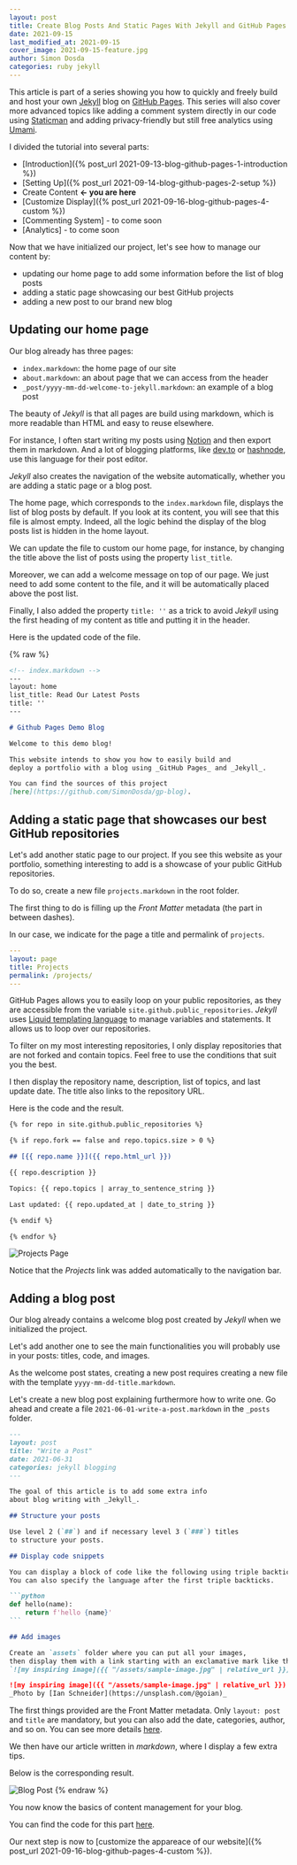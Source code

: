 ```yaml
---
layout: post
title: Create Blog Posts And Static Pages With Jekyll and GitHub Pages
date: 2021-09-15
last_modified_at: 2021-09-15
cover_image: 2021-09-15-feature.jpg
author: Simon Dosda
categories: ruby jekyll
---
```


This article is part of a series showing you how to quickly and freely build and host your own [Jekyll](https://jekyllrb.com/) blog on [GitHub Pages](https://pages.github.com/). This series will also cover more advanced topics like adding a comment system directly in our code using [Staticman](https://staticman.net/) and adding privacy-friendly but still free analytics using [Umami](https://umami.is/).

I divided the tutorial into several parts:

- [Introduction]({% post_url 2021-09-13-blog-github-pages-1-introduction %})
- [Setting Up]({% post_url 2021-09-14-blog-github-pages-2-setup %})
- Create Content **<- you are here**
- [Customize Display]({% post_url 2021-09-16-blog-github-pages-4-custom %})
- [Commenting System] - to come soon
- [Analytics] - to come soon

Now that we have initialized our project, let's see how to manage our content by:

- updating our home page to add some information before the list of blog posts
- adding a static page showcasing our best GitHub projects
- adding a new post to our brand new blog

## Updating our home page

Our blog already has three pages:

- `index.markdown`: the home page of our site
- `about.markdown`: an about page that we can access from the header
- `_post/yyyy-mm-dd-welcome-to-jekyll.markdown`: an example of a blog post

The beauty of _Jekyll_ is that all pages are build using markdown, which is more readable than HTML and easy to reuse elsewhere.

For instance, I often start writing my posts using [Notion](https://www.notion.so) and then export them in markdown. And a lot of blogging platforms, like [dev.to](https://dev.to) or [hashnode](https://hashnode.com/), use this language for their post editor.

_Jekyll_ also creates the navigation of the website automatically, whether you are adding a static page or a blog post.

The home page, which corresponds to the `index.markdown` file, displays the list of blog posts by default. If you look at its content, you will see that this file is almost empty. Indeed, all the logic behind the display of the blog posts list is hidden in the home layout.

We can update the file to custom our home page, for instance, by changing the title above the list of posts using the property `list_title`.

Moreover, we can add a welcome message on top of our page. We just need to add some content to the file, and it will be automatically placed above the post list.

Finally, I also added the property `title: ''` as a trick to avoid _Jekyll_ using the first heading of my content as title and putting it in the header.

Here is the updated code of the file.

{% raw %}

```markdown
<!-- index.markdown -->
---
layout: home
list_title: Read Our Latest Posts
title: ''
---

# Github Pages Demo Blog

Welcome to this demo blog!

This website intends to show you how to easily build and
deploy a portfolio with a blog using _GitHub Pages_ and _Jekyll_.

You can find the sources of this project
[here](https://github.com/SimonDosda/gp-blog).
```

## Adding a static page that showcases our best GitHub repositories

Let's add another static page to our project. If you see this website as your portfolio, something interesting to add is a showcase of your public GitHub repositories.

To do so, create a new file `projects.markdown` in the root folder.

The first thing to do is filling up the _Front Matter_ metadata (the part in between dashes).

In our case, we indicate for the page a title and permalink of `projects`.

```yaml
---
layout: page
title: Projects
permalink: /projects/
---
```

GitHub Pages allows you to easily loop on your public repositories, as they are accessible from the variable `site.github.public_repositories`. _Jekyll_ uses [Liquid templating language](https://jekyllrb.com/docs/liquid/) to manage variables and statements. It allows us to loop over our repositories.

To filter on my most interesting repositories, I only display repositories that are not forked and contain topics. Feel free to use the conditions that suit you the best.

I then display the repository name, description, list of topics, and last update date. The title also links to the repository URL.

Here is the code and the result.

```markdown
{% for repo in site.github.public_repositories %}

{% if repo.fork == false and repo.topics.size > 0 %}

## [{{ repo.name }}]({{ repo.html_url }})

{{ repo.description }}

Topics: {{ repo.topics | array_to_sentence_string }}

Last updated: {{ repo.updated_at | date_to_string }}

{% endif %}

{% endfor %}
```

![Projects Page](/assets/images/2021-09-15-projects.png)

Notice that the _Projects_ link was added automatically to the navigation bar.

## Adding a blog post

Our blog already contains a welcome blog post created by _Jekyll_ when we initialized the project.

Let's add another one to see the main functionalities you will probably use in your posts: titles, code, and images.

As the welcome post states, creating a new post requires creating a new file with the template `yyyy-mm-dd-title.markdown`.

Let's create a new blog post explaining furthermore how to write one. Go ahead and create a file `2021-06-01-write-a-post.markdown` in the `_posts` folder.

````markdown
---
layout: post
title: "Write a Post"
date: 2021-06-31
categories: jekyll blogging
---

The goal of this article is to add some extra info
about blog writing with _Jekyll_.

## Structure your posts

Use level 2 (`##`) and if necessary level 3 (`###`) titles
to structure your posts.

## Display code snippets

You can display a block of code like the following using triple backticks.
You can also specify the language after the first triple backticks.

```python
def hello(name):
    return f'hello {name}'
```

## Add images

Create an `assets` folder where you can put all your images,
then display them with a link starting with an exclamative mark like this:
`![my inspiring image]({{ "/assets/sample-image.jpg" | relative_url }})`.

![my inspiring image]({{ "/assets/sample-image.jpg" | relative_url }})
_Photo by [Ian Schneider](https://unsplash.com/@goian)_
````

The first things provided are the Front Matter metadata. Only `layout: post` and `title` are mandatory, but you can also add the date, categories, author, and so on. You can see more details [here](https://jekyllrb.com/docs/posts/).

We then have our article written in _markdown_, where I display a few extra tips.

Below is the corresponding result.

![Blog Post](/assets/images/2021-09-15-post.png)
{% endraw %}

You now know the basics of content management for your blog.

You can find the code for this part [here](https://github.com/SimonDosda/gp-blog/tree/step-2-content).

Our next step is now to [customize the appareace of our website]({% post_url 2021-09-16-blog-github-pages-4-custom %}).